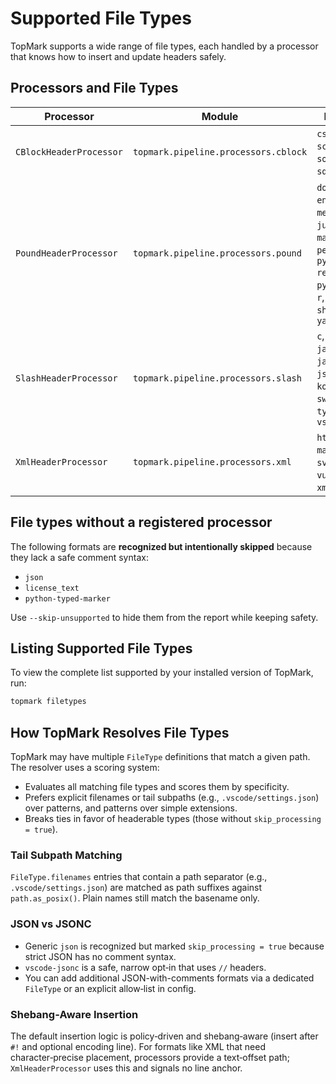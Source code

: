 <!--
topmark:header:start

  project      : TopMark
  file         : filetypes.md
  file_relpath : docs/usage/filetypes.md
  license      : MIT
  copyright    : (c) 2025 Olivier Biot

topmark:header:end
-->

# Supported File Types

TopMark supports a wide range of file types, each handled by a processor that knows how to insert
and update headers safely.

## Processors and File Types

| Processor               | Module                               | File Types                                                                                                                                                |
| ----------------------- | ------------------------------------ | --------------------------------------------------------------------------------------------------------------------------------------------------------- |
| `CBlockHeaderProcessor` | `topmark.pipeline.processors.cblock` | `css`, `less`, `scss`, `solidity`, `sql`, `stylus`                                                                                                        |
| `PoundHeaderProcessor`  | `topmark.pipeline.processors.pound`  | `dockerfile`, `env`, `git-meta`, `ini`, `julia`, `makefile`, `perl`, `python`, `python-requirements`, `python-stub`, `r`, `ruby`, `shell`, `toml`, `yaml` |
| `SlashHeaderProcessor`  | `topmark.pipeline.processors.slash`  | `c`, `cpp`, `cs`, `go`, `java`, `javascript`, `jsonc`, `kotlin`, `rust`, `swift`, `typescript`, `vscode-jsonc`                                            |
| `XmlHeaderProcessor`    | `topmark.pipeline.processors.xml`    | `html`, `markdown`, `svelte`, `svg`, `vue`, `xhtml`, `xml`, `xsl`, `xslt`                                                                                 |

## File types without a registered processor

The following formats are **recognized but intentionally skipped** because they lack a safe comment
syntax:

- `json`
- `license_text`
- `python-typed-marker`

Use `--skip-unsupported` to hide them from the report while keeping safety.

## Listing Supported File Types

To view the complete list supported by your installed version of TopMark, run:

```sh
topmark filetypes
```

## How TopMark Resolves File Types

TopMark may have multiple `FileType` definitions that match a given path. The resolver uses a
scoring system:

- Evaluates all matching file types and scores them by specificity.
- Prefers explicit filenames or tail subpaths (e.g., `.vscode/settings.json`) over patterns, and
  patterns over simple extensions.
- Breaks ties in favor of headerable types (those without `skip_processing = true`).

### Tail Subpath Matching

`FileType.filenames` entries that contain a path separator (e.g., `.vscode/settings.json`) are
matched as path suffixes against `path.as_posix()`. Plain names still match the basename only.

### JSON vs JSONC

- Generic `json` is recognized but marked `skip_processing = true` because strict JSON has no
  comment syntax.
- `vscode-jsonc` is a safe, narrow opt‑in that uses `//` headers.
- You can add additional JSON-with-comments formats via a dedicated `FileType` or an explicit
  allow‑list in config.

### Shebang‑Aware Insertion

The default insertion logic is policy‑driven and shebang‑aware (insert after `#!` and optional
encoding line). For formats like XML that need character‑precise placement, processors provide a
text‑offset path; `XmlHeaderProcessor` uses this and signals no line anchor.
